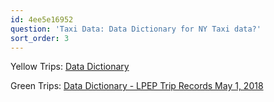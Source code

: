 ```yaml
---
id: 4ee5e16952
question: 'Taxi Data: Data Dictionary for NY Taxi data?'
sort_order: 3
---
```


Yellow Trips: [Data Dictionary](https://www1.nyc.gov/assets/tlc/downloads/pdf/data_dictionary_trip_records_yellow.pdf)

Green Trips: [Data Dictionary - LPEP Trip Records May 1, 2018](https://www1.nyc.gov/assets/tlc/downloads/pdf/data_dictionary_trip_records_green.pdf)